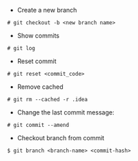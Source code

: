 + Create a new branch
```
# git checkout -b <new branch name>
```

+ Show commits
```
# git log
```

+ Reset commit
```
# git reset <commit_code>
```

+ Remove cached
```
# git rm --cached -r .idea
```

+ Change the last commit message:
```
# git commit --amend
```

+ Checkout branch from commit
```
$ git branch <branch-name> <commit-hash>
```
